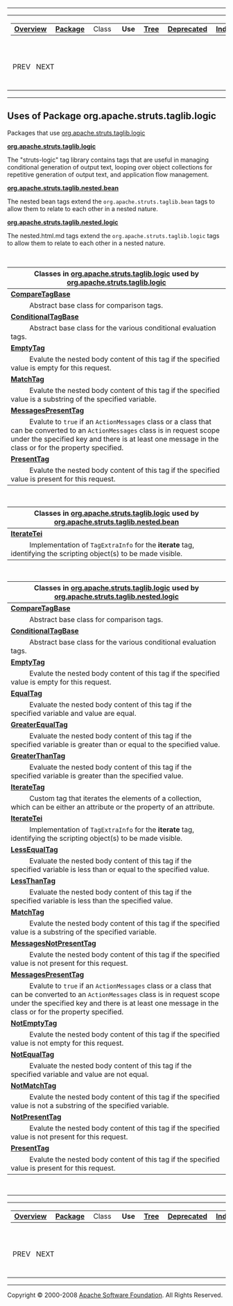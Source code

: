 ------------------------------------------------------------------------

<span id="navbar_top"></span> [](#skip-navbar_top "Skip navigation links")

<table>
<colgroup>
<col width="50%" />
<col width="50%" />
</colgroup>
<tbody>
<tr class="odd">
<td align="left"><span id="navbar_top_firstrow"></span>
<table>
<tbody>
<tr class="odd">
<td align="left"><a href="../../../../../overview-summary.html.md"><strong>Overview</strong></a> </td>
<td align="left"><a href="package-summary.html.md"><strong>Package</strong></a> </td>
<td align="left">Class </td>
<td align="left"> <strong>Use</strong> </td>
<td align="left"><a href="package-tree.html.md"><strong>Tree</strong></a> </td>
<td align="left"><a href="../../../../../deprecated-list.html.md"><strong>Deprecated</strong></a> </td>
<td align="left"><a href="../../../../../index-all.html.md"><strong>Index</strong></a> </td>
<td align="left"><a href="../../../../../help-doc.html.md"><strong>Help</strong></a> </td>
</tr>
</tbody>
</table></td>
<td align="left"></td>
</tr>
<tr class="even">
<td align="left"> PREV   NEXT</td>
<td align="left"><a href="../../../../../index.html.md?org/apache/struts/taglib/logic/package-use.html"><strong>FRAMES</strong></a>    <a href="package-use.html"><strong>NO FRAMES</strong></a>    
<a href="../../../../../allclasses-noframe.html.md"><strong>All Classes</strong></a></td>
</tr>
</tbody>
</table>

<span id="skip-navbar_top"></span>

------------------------------------------------------------------------

**Uses of Package
 org.apache.struts.taglib.logic**
---------------------------------

Packages that use [org.apache.struts.taglib.logic](../../../../../org/apache/struts/taglib/logic/package-summary.html.md)

[**org.apache.struts.taglib.logic**](#org.apache.struts.taglib.logic)

The "struts-logic" tag library contains tags that are useful in managing conditional generation of output text, looping over object collections for repetitive generation of output text, and application flow management. 

[**org.apache.struts.taglib.nested.bean**](#org.apache.struts.taglib.nested.bean)

The nested bean tags extend the `org.apache.struts.taglib.bean` tags to allow them to relate to each other in a nested nature. 

[**org.apache.struts.taglib.nested.logic**](#org.apache.struts.taglib.nested.logic)

The nested.html.md tags extend the `org.apache.struts.taglib.logic` tags to allow them to relate to each other in a nested nature. 

 

<span id="org.apache.struts.taglib.logic"></span>

| Classes in [org.apache.struts.taglib.logic](../../../../../org/apache/struts/taglib/logic/package-summary.html.md) used by [org.apache.struts.taglib.logic](../../../../../org/apache/struts/taglib/logic/package-summary.html)                      |
|---------------------------------------------------------------------------------------------------------------------------------------------------------------------------------------------------------------------------------------------------|
| **[**CompareTagBase**](../../../../../org/apache/struts/taglib/logic/class-use/CompareTagBase.html.md#org.apache.struts.taglib.logic)**                                                                                                              
            Abstract base class for comparison tags.                                                                                                                                                                                                |
| **[**ConditionalTagBase**](../../../../../org/apache/struts/taglib/logic/class-use/ConditionalTagBase.html.md#org.apache.struts.taglib.logic)**                                                                                                      
            Abstract base class for the various conditional evaluation tags.                                                                                                                                                                        |
| **[**EmptyTag**](../../../../../org/apache/struts/taglib/logic/class-use/EmptyTag.html.md#org.apache.struts.taglib.logic)**                                                                                                                          
            Evalute the nested body content of this tag if the specified value is empty for this request.                                                                                                                                           |
| **[**MatchTag**](../../../../../org/apache/struts/taglib/logic/class-use/MatchTag.html.md#org.apache.struts.taglib.logic)**                                                                                                                          
            Evalute the nested body content of this tag if the specified value is a substring of the specified variable.                                                                                                                            |
| **[**MessagesPresentTag**](../../../../../org/apache/struts/taglib/logic/class-use/MessagesPresentTag.html.md#org.apache.struts.taglib.logic)**                                                                                                      
            Evalute to `true` if an `ActionMessages` class or a class that can be converted to an `ActionMessages` class is in request scope under the specified key and there is at least one message in the class or for the property specified.  |
| **[**PresentTag**](../../../../../org/apache/struts/taglib/logic/class-use/PresentTag.html.md#org.apache.struts.taglib.logic)**                                                                                                                      
            Evalute the nested body content of this tag if the specified value is present for this request.                                                                                                                                         |

 

<span id="org.apache.struts.taglib.nested.bean"></span>

| Classes in [org.apache.struts.taglib.logic](../../../../../org/apache/struts/taglib/logic/package-summary.html.md) used by [org.apache.struts.taglib.nested.bean](../../../../../org/apache/struts/taglib/nested/bean/package-summary.html) |
|------------------------------------------------------------------------------------------------------------------------------------------------------------------------------------------------------------------------------------------|
| **[**IterateTei**](../../../../../org/apache/struts/taglib/logic/class-use/IterateTei.html.md#org.apache.struts.taglib.nested.bean)**                                                                                                       
            Implementation of `TagExtraInfo` for the **iterate** tag, identifying the scripting object(s) to be made visible.                                                                                                              |

 

<span id="org.apache.struts.taglib.nested.logic"></span>

| Classes in [org.apache.struts.taglib.logic](../../../../../org/apache/struts/taglib/logic/package-summary.html.md) used by [org.apache.struts.taglib.nested.logic](../../../../../org/apache/struts/taglib/nested/logic/package-summary.html)        |
|---------------------------------------------------------------------------------------------------------------------------------------------------------------------------------------------------------------------------------------------------|
| **[**CompareTagBase**](../../../../../org/apache/struts/taglib/logic/class-use/CompareTagBase.html.md#org.apache.struts.taglib.nested.logic)**                                                                                                       
            Abstract base class for comparison tags.                                                                                                                                                                                                |
| **[**ConditionalTagBase**](../../../../../org/apache/struts/taglib/logic/class-use/ConditionalTagBase.html.md#org.apache.struts.taglib.nested.logic)**                                                                                               
            Abstract base class for the various conditional evaluation tags.                                                                                                                                                                        |
| **[**EmptyTag**](../../../../../org/apache/struts/taglib/logic/class-use/EmptyTag.html.md#org.apache.struts.taglib.nested.logic)**                                                                                                                   
            Evalute the nested body content of this tag if the specified value is empty for this request.                                                                                                                                           |
| **[**EqualTag**](../../../../../org/apache/struts/taglib/logic/class-use/EqualTag.html.md#org.apache.struts.taglib.nested.logic)**                                                                                                                   
            Evaluate the nested body content of this tag if the specified variable and value are equal.                                                                                                                                             |
| **[**GreaterEqualTag**](../../../../../org/apache/struts/taglib/logic/class-use/GreaterEqualTag.html.md#org.apache.struts.taglib.nested.logic)**                                                                                                     
            Evaluate the nested body content of this tag if the specified variable is greater than or equal to the specified value.                                                                                                                 |
| **[**GreaterThanTag**](../../../../../org/apache/struts/taglib/logic/class-use/GreaterThanTag.html.md#org.apache.struts.taglib.nested.logic)**                                                                                                       
            Evaluate the nested body content of this tag if the specified variable is greater than the specified value.                                                                                                                             |
| **[**IterateTag**](../../../../../org/apache/struts/taglib/logic/class-use/IterateTag.html.md#org.apache.struts.taglib.nested.logic)**                                                                                                               
            Custom tag that iterates the elements of a collection, which can be either an attribute or the property of an attribute.                                                                                                                |
| **[**IterateTei**](../../../../../org/apache/struts/taglib/logic/class-use/IterateTei.html.md#org.apache.struts.taglib.nested.logic)**                                                                                                               
            Implementation of `TagExtraInfo` for the **iterate** tag, identifying the scripting object(s) to be made visible.                                                                                                                       |
| **[**LessEqualTag**](../../../../../org/apache/struts/taglib/logic/class-use/LessEqualTag.html.md#org.apache.struts.taglib.nested.logic)**                                                                                                           
            Evaluate the nested body content of this tag if the specified variable is less than or equal to the specified value.                                                                                                                    |
| **[**LessThanTag**](../../../../../org/apache/struts/taglib/logic/class-use/LessThanTag.html.md#org.apache.struts.taglib.nested.logic)**                                                                                                             
            Evaluate the nested body content of this tag if the specified variable is less than the specified value.                                                                                                                                |
| **[**MatchTag**](../../../../../org/apache/struts/taglib/logic/class-use/MatchTag.html.md#org.apache.struts.taglib.nested.logic)**                                                                                                                   
            Evalute the nested body content of this tag if the specified value is a substring of the specified variable.                                                                                                                            |
| **[**MessagesNotPresentTag**](../../../../../org/apache/struts/taglib/logic/class-use/MessagesNotPresentTag.html.md#org.apache.struts.taglib.nested.logic)**                                                                                         
            Evalute the nested body content of this tag if the specified value is not present for this request.                                                                                                                                     |
| **[**MessagesPresentTag**](../../../../../org/apache/struts/taglib/logic/class-use/MessagesPresentTag.html.md#org.apache.struts.taglib.nested.logic)**                                                                                               
            Evalute to `true` if an `ActionMessages` class or a class that can be converted to an `ActionMessages` class is in request scope under the specified key and there is at least one message in the class or for the property specified.  |
| **[**NotEmptyTag**](../../../../../org/apache/struts/taglib/logic/class-use/NotEmptyTag.html.md#org.apache.struts.taglib.nested.logic)**                                                                                                             
            Evalute the nested body content of this tag if the specified value is not empty for this request.                                                                                                                                       |
| **[**NotEqualTag**](../../../../../org/apache/struts/taglib/logic/class-use/NotEqualTag.html.md#org.apache.struts.taglib.nested.logic)**                                                                                                             
            Evaluate the nested body content of this tag if the specified variable and value are not equal.                                                                                                                                         |
| **[**NotMatchTag**](../../../../../org/apache/struts/taglib/logic/class-use/NotMatchTag.html.md#org.apache.struts.taglib.nested.logic)**                                                                                                             
            Evalute the nested body content of this tag if the specified value is not a substring of the specified variable.                                                                                                                        |
| **[**NotPresentTag**](../../../../../org/apache/struts/taglib/logic/class-use/NotPresentTag.html.md#org.apache.struts.taglib.nested.logic)**                                                                                                         
            Evalute the nested body content of this tag if the specified value is not present for this request.                                                                                                                                     |
| **[**PresentTag**](../../../../../org/apache/struts/taglib/logic/class-use/PresentTag.html.md#org.apache.struts.taglib.nested.logic)**                                                                                                               
            Evalute the nested body content of this tag if the specified value is present for this request.                                                                                                                                         |

 

------------------------------------------------------------------------

<span id="navbar_bottom"></span> [](#skip-navbar_bottom "Skip navigation links")

<table>
<colgroup>
<col width="50%" />
<col width="50%" />
</colgroup>
<tbody>
<tr class="odd">
<td align="left"><span id="navbar_bottom_firstrow"></span>
<table>
<tbody>
<tr class="odd">
<td align="left"><a href="../../../../../overview-summary.html.md"><strong>Overview</strong></a> </td>
<td align="left"><a href="package-summary.html.md"><strong>Package</strong></a> </td>
<td align="left">Class </td>
<td align="left"> <strong>Use</strong> </td>
<td align="left"><a href="package-tree.html.md"><strong>Tree</strong></a> </td>
<td align="left"><a href="../../../../../deprecated-list.html.md"><strong>Deprecated</strong></a> </td>
<td align="left"><a href="../../../../../index-all.html.md"><strong>Index</strong></a> </td>
<td align="left"><a href="../../../../../help-doc.html.md"><strong>Help</strong></a> </td>
</tr>
</tbody>
</table></td>
<td align="left"></td>
</tr>
<tr class="even">
<td align="left"> PREV   NEXT</td>
<td align="left"><a href="../../../../../index.html.md?org/apache/struts/taglib/logic/package-use.html"><strong>FRAMES</strong></a>    <a href="package-use.html"><strong>NO FRAMES</strong></a>    
<a href="../../../../../allclasses-noframe.html.md"><strong>All Classes</strong></a></td>
</tr>
</tbody>
</table>

<span id="skip-navbar_bottom"></span>

------------------------------------------------------------------------

Copyright © 2000-2008 [Apache Software Foundation](http://www.apache.org/). All Rights Reserved.
